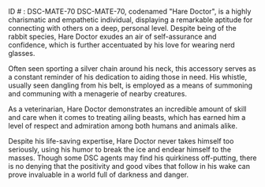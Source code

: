 ID # : DSC-MATE-70
DSC-MATE-70, codenamed "Hare Doctor", is a highly charismatic and empathetic individual, displaying a remarkable aptitude for connecting with others on a deep, personal level. Despite being of the rabbit species, Hare Doctor exudes an air of self-assurance and confidence, which is further accentuated by his love for wearing nerd glasses.

Often seen sporting a silver chain around his neck, this accessory serves as a constant reminder of his dedication to aiding those in need. His whistle, usually seen dangling from his belt, is employed as a means of summoning and communing with a menagerie of nearby creatures.

As a veterinarian, Hare Doctor demonstrates an incredible amount of skill and care when it comes to treating ailing beasts, which has earned him a level of respect and admiration among both humans and animals alike.

Despite his life-saving expertise, Hare Doctor never takes himself too seriously, using his humor to break the ice and endear himself to the masses. Though some DSC agents may find his quirkiness off-putting, there is no denying that the positivity and good vibes that follow in his wake can prove invaluable in a world full of darkness and danger.